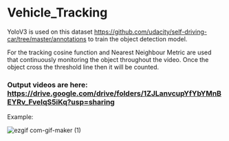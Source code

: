 # Vehicle_Tracking

YoloV3 is used on this dataset https://github.com/udacity/self-driving-car/tree/master/annotations to train the object detection model.

For the tracking cosine function and Nearest Neighbour Metric are used that continuously monitoring the object throughout the video. Once the object cross the threshold line then it will be counted.

### Output videos are here: https://drive.google.com/drive/folders/1ZJLanvcupYfYbYMnBEYRv_FveIqS5iKq?usp=sharing

Example:


![ezgif com-gif-maker (1)](https://user-images.githubusercontent.com/68200424/113497983-5c041780-9526-11eb-9f8f-b438d3dc87a7.gif)

